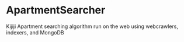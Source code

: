 # ApartmentSearcher
 Kijiji Apartment searching algorithm run on the web using webcrawlers, indexers, and MongoDB
